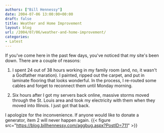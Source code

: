 ```yaml
---
authors: ["Bill Hennessy"]
date: 2004-07-06 13:00:00+00:00
draft: false
title: Weather and Home Improvement
layout: blog
url: /2004/07/06/weather-and-home-improvement/
categories:
- Latest
---
```


If you've come here in the past few days, you've noticed that my site's been down.  There are a couple of reasons:  
  
1.  I spent 24 out of 38 hours working in my family room (and, no, it wasn't a Godfather maration).  I painted, ripped out the carpet, and put in laminate flooring that looks wonderful.  In the process, I re-routed some cables and forget to reconnect them until Monday morning.    
  
2.  Six hours after I got my servers back online, massive storms moved through the St. Louis area and took my electricity with them when they moved into Illinois.  I just got that back.    
  
I apologize for the inconvenience.  If anyone would like to donate a generator, item 2 will never happen again.  {{< figure src="https://blog.billhennessy.com/aggbug.aspx?PostID=711" >}}

